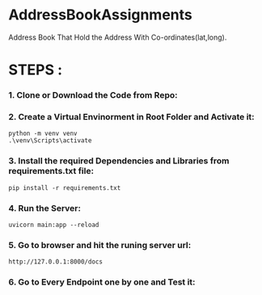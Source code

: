 # AddressBookAssignments
Address Book That Hold the Address With Co-ordinates(lat,long).

# STEPS : 
### 1. Clone or Download the Code from Repo:
### 2. Create a Virtual Envinorment in Root Folder and Activate it:
```
python -m venv venv
.\venv\Scripts\activate
```
### 3. Install the required Dependencies and Libraries from requirements.txt file:
```
pip install -r requirements.txt
```
### 4. Run the Server:
```
uvicorn main:app --reload
```
### 5. Go to browser and hit the runing server url:
```
http://127.0.0.1:8000/docs
```
### 6. Go to Every Endpoint one by one and Test it:
